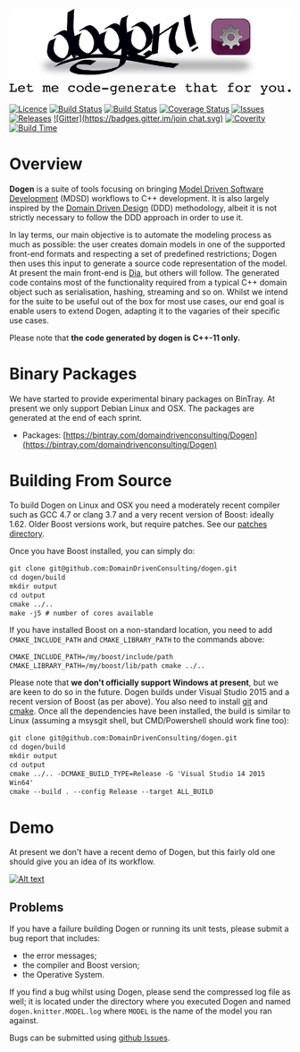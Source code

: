 ![Dogen Logo](https://raw.githubusercontent.com/DomainDrivenConsulting/dogen/master/doc/images/logo_with_message.png)

[![Licence](https://img.shields.io/badge/license-GPL_3-green.svg?dummy)](https://raw.githubusercontent.com/DomainDrivenConsulting/dogen/master/LICENCE)
[![Build Status](https://img.shields.io/travis/DomainDrivenConsulting/dogen.svg?label=linux/osx)](https://travis-ci.org/DomainDrivenConsulting/dogen)
[![Build Status](https://img.shields.io/appveyor/ci/mcraveiro/dogen.svg?label=windows)](https://ci.appveyor.com/project/mcraveiro/dogen)
[![Coverage Status](https://img.shields.io/coveralls/DomainDrivenConsulting/dogen.svg)](https://coveralls.io/r/DomainDrivenConsulting/dogen)
[![Issues](https://img.shields.io/github/issues/domaindrivenconsulting/dogen.svg)](https://github.com/DomainDrivenConsulting/dogen/issues)
[![Releases](https://badge.fury.io/gh/domaindrivenconsulting%2fdogen.svg)](https://github.com/domaindrivenconsulting/dogen/releases)
[![Gitter](https://badges.gitter.im/join chat.svg)](https://gitter.im/domaindrivenconsulting/dogen?utm_source=badge&utm_medium=badge&utm_campaign=pr-badge&utm_content=badge)
[![Coverity](https://img.shields.io/coverity/scan/9268.svg)](https://scan.coverity.com/projects/domaindrivenconsulting-dogen)
[![Build Time](https://buildtimetrend.herokuapp.com/badge/DomainDrivenConsulting/dogen/latest)](https://buildtimetrend.herokuapp.com/dashboard/DomainDrivenConsulting/dogen)

# Overview

**Dogen** is a suite of tools focusing on bringing
[Model Driven Software Development](https://en.wikipedia.org/wiki/Model-driven_software_development) (MDSD)
workflows to C++ development. It is also largely inspired by
the [Domain Driven Design](http://en.wikipedia.org/wiki/domain-driven_design) (DDD)
methodology, albeit it is not strictly necessary to follow the DDD
approach in order to use it.

In lay terms, our main objective is to automate the modeling process
as much as possible: the user creates domain models in one of the
supported front-end formats and respecting a set of predefined
restrictions; Dogen then uses this input to generate a source code
representation of the model. At present the main front-end
is [Dia](https://en.wikipedia.org/wiki/Dia_(software)), but others
will follow. The generated code contains most of the functionality
required from a typical C++ domain object such as serialisation,
hashing, streaming and so on. Whilst we intend for the suite to be
useful out of the box for most use cases, our end goal is enable users
to extend Dogen, adapting it to the vagaries of their specific use
cases.

Please note that **the code generated by dogen is C++-11 only.**

# Binary Packages

We have started to provide experimental binary packages on BinTray. At present we only support Debian Linux and OSX. The packages are generated at the end of each sprint.

- Packages: [https://bintray.com/domaindrivenconsulting/Dogen](https://bintray.com/domaindrivenconsulting/Dogen)

# Building From Source

To build Dogen on Linux and OSX you need a moderately recent compiler
such as GCC 4.7 or clang 3.7 and a very recent version of Boost:
ideally 1.62. Older Boost versions work, but require patches. See
our
[patches directory](https://github.com/DomainDrivenConsulting/dogen/tree/master/patches).

Once you have Boost installed, you can simply do:

```
git clone git@github.com:DomainDrivenConsulting/dogen.git
cd dogen/build
mkdir output
cd output
cmake ../..
make -j5 # number of cores available
```

If you have installed Boost on a non-standard location, you need to
add ```CMAKE_INCLUDE_PATH``` and ```CMAKE_LIBRARY_PATH``` to the
commands above:

```
CMAKE_INCLUDE_PATH=/my/boost/include/path CMAKE_LIBRARY_PATH=/my/boost/lib/path cmake ../..
```

Please note that **we don't officially support Windows at present**,
but we are keen to do so in the future. Dogen builds under Visual
Studio 2015 and a recent version of Boost (as per above). You also
need to install [git](https://git-for-windows.github.io/)
and [cmake](https://cmake.org/download/). Once all the dependencies
have been installed, the build is similar to Linux (assuming a msysgit
shell, but CMD/Powershell should work fine too):

```
git clone git@github.com:DomainDrivenConsulting/dogen.git
cd dogen/build
mkdir output
cd output
cmake ../.. -DCMAKE_BUILD_TYPE=Release -G 'Visual Studio 14 2015 Win64'
cmake --build . --config Release --target ALL_BUILD
```

# Demo

At present we don't have a recent demo of Dogen, but this fairly old
one should give you an idea of its workflow.

[![Alt text](https://img.youtube.com/vi/Z7k8qbImXkU/0.jpg)](https://youtu.be/Z7k8qbImXkU)

## Problems

If you have a failure building Dogen or running its unit tests, please
submit a bug report that includes:

- the error messages;
- the compiler and Boost version;
- the Operative System.

If you find a bug whilst using Dogen, please send the compressed log
file as well; it is located under the directory where you executed
Dogen and named ```dogen.knitter.MODEL.log``` where ```MODEL``` is the
name of the model you ran against.

Bugs can be submitted
using [github Issues](https://github.com/kitanda/dogen/issues).
